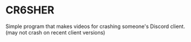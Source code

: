 # CR6SHER
Simple program that makes videos for crashing someone's Discord client. (may not crash on recent client versions)
